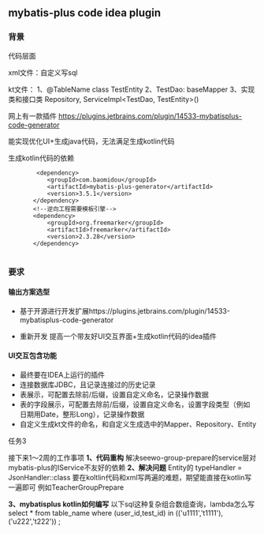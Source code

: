  ## mybatis-plus code idea plugin

 ### 背景

代码层面

xml文件：自定义写sql

kt文件：
1、@TableName
class TestEntity
2、TestDao: baseMapper
3、实现类和接口类 Repository, ServiceImpl<TestDao, TestEntity>()

 网上有一款插件
 https://plugins.jetbrains.com/plugin/14533-mybatisplus-code-generator

 能实现优化UI+生成java代码，无法满足生成kotlin代码

 生成kotlin代码的依赖

 ```
         <dependency>
            <groupId>com.baomidou</groupId>
            <artifactId>mybatis-plus-generator</artifactId>
            <version>3.5.1</version>
        </dependency>
        <!--逆向工程需要模板引擎-->
        <dependency>
            <groupId>org.freemarker</groupId>
            <artifactId>freemarker</artifactId>
            <version>2.3.28</version>
        </dependency>
        
 ```

### 要求

#### 输出方案选型

- 基于开源进行开发扩展https://plugins.jetbrains.com/plugin/14533-mybatisplus-code-generator

- 重新开发 提高一个带友好UI交互界面+生成kotlin代码的idea插件

#### UI交互包含功能
- 最终要在IDEA上运行的插件
- 连接数据库JDBC，且记录连接过的历史记录
- 表展示，可配置去除前/后缀，设置自定义命名，记录操作数据
- 表的字段展示，可配置去除前/后缀，设置自定义命名，设置字段类型（例如日期用Date，整形Long），记录操作数据
- 自定义生成kt文件的命名，和自定义生成选中的Mapper、Repository、Entity





任务3

接下来1～2周的工作事项
**1、代码重构**
解决seewo-group-prepare的service层对mybatis-plus的IService不友好的依赖
**2、解决问题**
Entity的  typeHandler = JsonHandler::class 要在koltlin代码和xml写两遍的难题，期望能直接在kotlin写一遍即可
例如TeacherGroupPrepare

**3、mybatisplus kotlin如何编写**
以下sql这种复杂组合数组查询，lambda怎么写
select *
from table_name where (user_id,test_id) in (('u1111','t1111'),
('u222','t222')) ;
